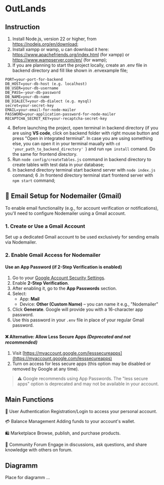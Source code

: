 # OutLands
## Instruction
1. Install Node.js, version 22 or higher, from https://nodejs.org/en/download;
2. Install xampp or wamp, u can download it here: https://www.apachefriends.org/index.html (for xampp) or https://www.wampserver.com/en/ (for wamp);
3. If you are planning to start the project locally, create an .env file in backend directory and fill like shown in .envexample file; 
```
PORT=your-port-for-backend
DB_HOST=your-db-host (e.g. localhost)
DB_USER=your-db-username
DB_PASS=-your-db-password
DB_NAME=your-db-name
DB_DIALECT=your-db-dialect (e.g. mysql)
secret=your-secret-key
EMAIL=your-email-for-node-mailer
PASSWORD=your-application-password-for-node-mailer
RECAPTCHA_SECRET_KEY=your-recaptcha-secret-key
```
4. Before launching the project, open terminal in backend directory (if you are using **VS code**, click on backend folder with right mouse button and press "Open in integrated terminal". In case you are using something else, you can open it in your terminal maually with ```cd 'your_path_to_backend_directory' ```) and run ```npm install``` comand. Do the same for frontend directory.
5. Run ```node config/createTables.js``` command in backend directory to create tables with test data in your database;
6. In backend directory terminal start backend server with ```node index.js``` command;
6 .In frontend directory terminal start frontend server with ```npm start``` command;
   
## 📧 Email Setup for Nodemailer (Gmail)

To enable email functionality (e.g., for account verification or notifications), you'll need to configure Nodemailer using a Gmail account.

### 1. Create or Use a Gmail Account
Set up a dedicated Gmail account to be used exclusively for sending emails via Nodemailer.

### 2. Enable Gmail Access for Nodemailer

#### Use an App Password (if 2-Step Verification is enabled)
1. Go to your [Google Account Security Settings](https://myaccount.google.com/security).
2. Enable **2-Step Verification**.
3. After enabling it, go to the **App Passwords** section.
4. Select:
   - App: **Mail**
   - Device: **Other (Custom Name)** – you can name it e.g., "Nodemailer"
5. Click **Generate**. Google will provide you with a 16-character app password.
6. Use this password in your `.env` file in place of your regular Gmail password.

#### ❌ Alternative: Allow Less Secure Apps *(Deprecated and not recommended)*
1. Visit [https://myaccount.google.com/lesssecureapps](https://myaccount.google.com/lesssecureapps)
2. Turn on access for less secure apps (this option may be disabled or removed by Google at any time).

> ⚠️ Google recommends using App Passwords. The "less secure apps" option is deprecated and may not be available in your account.


## Main Functions
🔐 User Authentication Registration/Login to access your personal account.

💳 Balance Management Adding funds to your account's wallet.

🛍️ Marketplace Browse, publish, and purchase products.

💬 Community Forum Engage in discussions, ask questions, and share knowledge with others on forum.

## Diagramm
Place for diagramm ...
